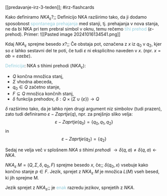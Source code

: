 [[predavanje-irz-3-teden]]; #irz-flashcards 

Kako definiramo $NKA_\varepsilon$?;; Definicijo NKA razširimo tako, da ji dodamo sposobnost <font color="#92cddc">spontanega prehajanja</font> med stanji, tj. prehajanja v nova stanja, ne da bi NKA pri tem prebral simbol v oknu, temu rečemo <font color="#92cddc">tihi prehod</font> ($\varepsilon$-prehod). Primer: ![[Pasted image 20241016134541.png]]
<!--SR:!2024-10-22,3,250-->
Kdaj $NKA_\varepsilon$ sprejme besedo $x$?;; Če obstaja pot, označena z $x$ iz $q_0$ v $q_2$, kjer so $\varepsilon$ lahko sestavni del te poti, če tudi $\varepsilon$ ni eksplicitno naveden v $x$. (npr. $x = ab = \varepsilon a \varepsilon b \varepsilon$).
<!--SR:!2024-10-22,3,250-->

<font color="#92cddc">Definicija</font>: NKA s tihimi prehodi ($NKA_\varepsilon$):
- $Q$ končna množica stanj,
- $\Sigma$ vhodna abeceda,
- $q_0 \in Q$ začetno stanje,
- $F \subseteq Q$ množica končnih stanj,
- $\delta$ funkcija prehodov, $\delta : Q \times (\Sigma \cup \{\varepsilon\}) \rightarrow Q$

$\delta$ razširimo tako, da je lahko njen drugi argument niz simbolov (tudi prazen), zato tudi definiramo $\varepsilon - Zaprtje(q)$, npr. za prejšnjo sliko velja: $$\varepsilon - Zaprtje(q_0) = \{q_0, q_1, q_2\}$$ in $$\varepsilon - Zaprtje(q_2) = \{q_2\}$$

Sedaj ne velja več v splošnem $NKA \ s \ tihimi\ prehodi \ \rightarrow \delta(q,a) \neq \delta(q,a) \leftarrow NKA$.

$NKA_\varepsilon \ M = (Q, \Sigma, \delta, q_0, F)$ sprejme besedo $x$, če;; $\delta(q_0, x)$ vsebuje kako končno stanje $p \in F$. Jezik, sprejet z $NKA_\varepsilon \ M$ je množica $L(M)$ vseh besed, ki jih sprejme M.
<!--SR:!2024-10-22,3,250-->

Jezik sprejet z $NKA_\varepsilon$;; je <font color="#92cddc">enak</font> razredu jezikov, sprejetih z $NKA$.
<!--SR:!2024-10-20,1,230-->
 